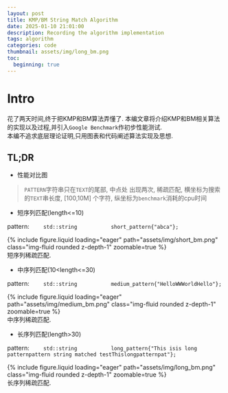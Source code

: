 ```yaml
---
layout: post
title: KMP/BM String Match Algorithm
date: 2025-01-10 21:01:00
description: Recording the algorithm implementation
tags: algorithm
categories: code
thumbnail: assets/img/long_bm.png
toc:
  beginning: true
---
```


# Intro
花了两天时间,终于把KMP和BM算法弄懂了. 本编文章将介绍KMP和BM相关算法的实现以及过程,并引入`Google Benchmark`作初步性能测试.  
本编不追求底层理论证明,只用图表和代码阐述算法实现及思想. 

## TL;DR
* 性能对比图

> `PATTERN`字符串只在`TEXT`的尾部, 中点处 出现两次, 稀疏匹配, 横坐标为搜索的`TEXT`串长度, [100,10M] 个字符, 纵坐标为`benchmark`消耗的cpu时间

* 短序列匹配(length<=10)  

pattern: `    std::string           short_pattern{"abca"};`  

<div class="row mt-3">
    <div class="col-sm mt-3 mt-md-0">
        {% include figure.liquid loading="eager" path="assets/img/short_bm.png" class="img-fluid rounded z-depth-1" zoomable=true %}
    </div>
</div>
<div class="caption">
    短序列稀疏匹配.  
</div>

* 中序列匹配(10<length<=30)  

pattern: `    std::string           medium_pattern{"HelloWWWorldHello"};`  

<div class="row mt-3">
    <div class="col-sm mt-3 mt-md-0">
        {% include figure.liquid loading="eager" path="assets/img/medium_bm.png" class="img-fluid rounded z-depth-1" zoomable=true %}
    </div>
</div>
<div class="caption">
    中序列稀疏匹配.  
</div>

* 长序列匹配(length>30)

pattern: `    std::string           long_pattern{"This isis long patternpattern string matched testThislongpatternpat"};`  

<div class="row mt-3">
    <div class="col-sm mt-3 mt-md-0">
        {% include figure.liquid loading="eager" path="assets/img/long_bm.png" class="img-fluid rounded z-depth-1" zoomable=true %}
    </div>
</div>
<div class="caption">
    长序列稀疏匹配.  
</div>

